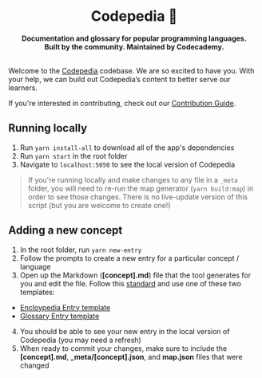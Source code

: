 <div align="center">
  <h1>Codepedia 📕</h1>
  <strong>Documentation and glossary for popular programming languages.</strong><br>
  <strong>Built by the community. Maintained by Codecademy.</strong>
</div>
<br>

Welcome to the [Codepedia](https://codecademy.github.io/codepedia) codebase. We are so excited to have you. With your help, we can build out Codepedia’s content to better serve our learners. 

If you're interested in contributing, check out our [Contribution Guide](https://github.com/codecademy/codepedia/blob/main/contribute.md).

## Running locally

1. Run `yarn install-all` to download all of the app's dependencies
1. Run `yarn start` in the root folder
1. Navigate to `localhost:5050` to see the local version of Codepedia

> If you're running locally and make changes to any file in a `_meta` folder, you
> will need to re-run the map generator (`yarn build:map`) in order to see those
> changes. There is no live-update version of this script (but you are welcome 
> to create one!)

## Adding a new concept

1. In the root folder, run `yarn new-entry`
2. Follow the prompts to create a new entry for a particular concept / language
3. Open up the Markdown (**[concept].md**) file that the tool generates for you and edit the file. Follow this [standard](https://github.com/Codecademy/codepedia/blob/main/documentation/standards.md) and use one of these two templates:
  * [Encloypedia Entry template](https://github.com/Codecademy/codepedia/blob/main/documentation/encyclopedia_entry_template.md)
  * [Glossary Entry template](https://github.com/Codecademy/codepedia/blob/main/documentation/glossary_entry_template.md)
4. You should be able to see your new entry in the local version of Codepedia (you may need a refresh)
5. When ready to commit your changes, make sure to include the **[concept].md**, **_meta/[concept].json**, and **map.json** files that were changed
